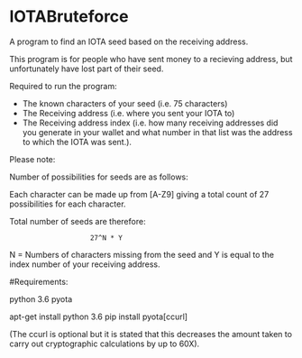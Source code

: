 # IOTABruteforce

A program to find an IOTA seed based on the receiving address. 

This program is for people who have sent money to a recieving address, but unfortunately have lost part of their seed. 

Required to run the program: 

- The known characters of your seed (i.e. 75 characters) 
- The Receiving address (i.e. where you sent your IOTA to)
- The Receiving address index (i.e. how many receiving addresses did you generate in your wallet and what number in that list was the address to which the IOTA was sent.). 


Please note: 

Number of possibilities for seeds are as follows: 

Each character can be made up from [A-Z9] giving a total count of 27 possibilities for each character. 

Total number of seeds are therefore:

                        27^N * Y

N = Numbers of characters missing from the seed and 
Y is equal to the index number of your receiving address. 



#Requirements: 

python 3.6
pyota 

apt-get install python 3.6 
pip install pyota[ccurl] 

(The ccurl is optional but it is stated that this decreases the amount taken to carry out cryptographic calculations by up to 60X). 



